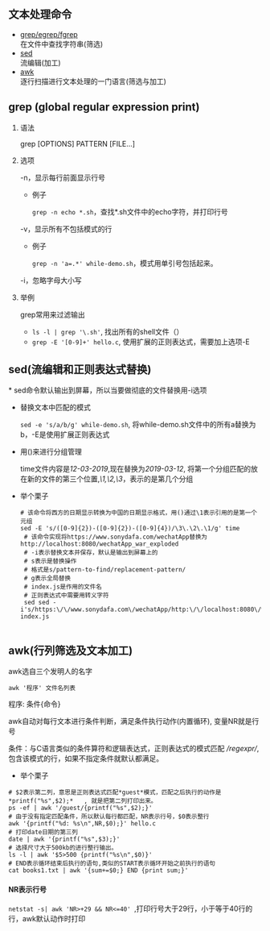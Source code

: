## 文本处理命令

* <a href="#grep">grep/egrep/fgrep</a>  
在文件中查找字符串(筛选)  
* <a href="#sed">sed</a>  
流编辑(加工)  
* <a href="#awk">awk</a>  
逐行扫描进行文本处理的一门语言(筛选与加工)

<h2 id="grep">grep (global regular expression print)</h2>

1. 语法

   grep [OPTIONS]  PATTERN [FILE...]

2. 选项

   -n，显示每行前面显示行号

   * 例子

     `grep -n echo *.sh`，查找*.sh文件中的echo字符，并打印行号

   -v，显示所有不包括模式的行

    * 例子

      `grep -n 'a=.*' while-demo.sh`，模式用单引号包括起来。

   -i，忽略字母大小写

3. 举例

   grep常用来过滤输出

   * `ls -l | grep '\.sh'`, 找出所有的shell文件（）
   * `grep -E '[0-9]+' hello.c`, 使用扩展的正则表达式，需要加上选项-E

<h2 id="sed">sed(流编辑和正则表达式替换)</h2>
* sed命令默认输出到屏幕，所以当要做彻底的文件替换用-i选项

* 替换文本中匹配的模式

  `sed -e 's/a/b/g' while-demo.sh`, 将while-demo.sh文件中的所有a替换为b，-E是使用扩展正则表达式

* 用()来进行分组管理

  time文件内容是*12-03-2019*,现在替换为*2019-03-12*, 将第一个分组匹配的放在新的文件的第三个位置,*\1,\2,\3*，表示的是第几个分组

* 举个栗子

     ```shell
   # 该命令将西方的日期显示转换为中国的日期显示格式，用()通过\1表示引用的是第一个元组
     sed -E 's/([0-9]{2})-([0-9]{2})-([0-9]{4})/\3\.\2\.\1/g' time
      # 该命令实现将https://www.sonydafa.com/wechatApp替换为http://localhost:8080/wechatApp_war_exploded   
      # -i表示替换文本并保存，默认是输出到屏幕上的
      # s表示是替换操作
      # 格式是s/pattern-to-find/replacement-pattern/
      # g表示全局替换
      # index.js是作用的文件名
      # 正则表达式中需要用转义字符    
      sed sed -i's/https:\/\/www.sonydafa.com\/wechatApp/http:\/\/localhost:8080\/wechatApp_war_exploded/g' index.js
      
     ```


<h2 id="awk">awk(行列筛选及文本加工)</h2>

awk选自三个发明人的名字

`awk '程序' 文件名列表`

程序: 条件{命令}

awk自动对每行文本进行条件判断，满足条件执行动作(内置循环), 变量NR就是行号

条件：与C语言类似的条件算符和逻辑表达式，正则表达式的模式匹配 */regexpr/*, 包含该模式的行，如果不指定条件就默认都满足。

* 举个栗子

```shell
# $2表示第二列，意思是正则表达式匹配*guest*模式，匹配之后执行的动作是*printf("%s",$2);*   , 就是把第二列打印出来。
ps -ef | awk '/guest/{printf("%s",$2);}'
# 由于没有指定匹配条件，所以默认每行都匹配，NR表示行号，$0表示整行
awk '{printf("%d: %s\n",NR,$0);}' hello.c
# 打印date日期的第三列
date | awk '{printf("%s",$3);}'
# 选择尺寸大于500kb的进行整行输出。
ls -l | awk '$5>500 {printf("%s\n",$0)}'
# END表示循环结束后执行的语句,类似的START表示循环开始之前执行的语句
cat books1.txt | awk '{sum+=$0;} END {print sum;}'
```
#### NR表示行号
`netstat -s| awk 'NR>+29 && NR<=40' `,打印行号大于29行，小于等于40行的行，awk默认动作时打印

